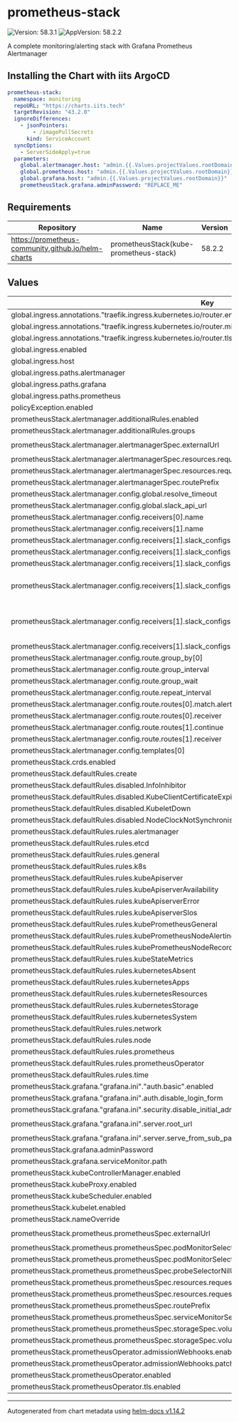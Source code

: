 # prometheus-stack

![Version: 58.3.1](https://img.shields.io/badge/Version-58.3.1-informational?style=flat-square) ![AppVersion: 58.2.2](https://img.shields.io/badge/AppVersion-58.2.2-informational?style=flat-square)

A complete monitoring/alerting stack with Grafana Prometheus Alertmanager

## Installing the Chart with iits ArgoCD

```yaml
prometheus-stack:
  namespace: monitoring
  repoURL: "https://charts.iits.tech"
  targetRevision: "43.2.0"
  ignoreDifferences:
    - jsonPointers:
        - /imagePullSecrets
      kind: ServiceAccount
  syncOptions:
    - ServerSideApply=true
  parameters:
    global.alertmanager.host: "admin.{{.Values.projectValues.rootDomain}}"
    global.prometheus.host: "admin.{{.Values.projectValues.rootDomain}}"
    global.grafana.host: "admin.{{.Values.projectValues.rootDomain}}"
    prometheusStack.grafana.adminPassword: "REPLACE_ME"
```

## Requirements

| Repository | Name | Version |
|------------|------|---------|
| https://prometheus-community.github.io/helm-charts | prometheusStack(kube-prometheus-stack) | 58.2.2 |

## Values

| Key | Type | Default | Description |
|-----|------|---------|-------------|
| global.ingress.annotations."traefik.ingress.kubernetes.io/router.entrypoints" | string | `"websecure"` |  |
| global.ingress.annotations."traefik.ingress.kubernetes.io/router.middlewares" | string | `"routing-oidc-forward-auth@kubernetescrd"` |  |
| global.ingress.annotations."traefik.ingress.kubernetes.io/router.tls" | string | `"true"` |  |
| global.ingress.enabled | bool | `true` |  |
| global.ingress.host | string | `nil` |  |
| global.ingress.paths.alertmanager | string | `"/alertmanager"` |  |
| global.ingress.paths.grafana | string | `"/grafana"` |  |
| global.ingress.paths.prometheus | string | `"/prometheus"` |  |
| policyException.enabled | bool | `true` |  |
| prometheusStack.alertmanager.additionalRules.enabled | bool | `false` |  |
| prometheusStack.alertmanager.additionalRules.groups | list | `[]` |  |
| prometheusStack.alertmanager.alertmanagerSpec.externalUrl | string | `"https://{{$.Values.global.ingress.host}}{{$.Values.global.ingress.paths.alertmanager}}"` |  |
| prometheusStack.alertmanager.alertmanagerSpec.resources.requests.cpu | string | `"5m"` |  |
| prometheusStack.alertmanager.alertmanagerSpec.resources.requests.memory | string | `"100Mi"` |  |
| prometheusStack.alertmanager.alertmanagerSpec.routePrefix | string | `"/alertmanager"` |  |
| prometheusStack.alertmanager.config.global.resolve_timeout | string | `"5m"` |  |
| prometheusStack.alertmanager.config.global.slack_api_url | string | `"http://myhost.local"` |  |
| prometheusStack.alertmanager.config.receivers[0].name | string | `"null"` |  |
| prometheusStack.alertmanager.config.receivers[1].name | string | `"slack"` |  |
| prometheusStack.alertmanager.config.receivers[1].slack_configs[0].channel | string | `"infrastructure"` |  |
| prometheusStack.alertmanager.config.receivers[1].slack_configs[0].link_names | bool | `true` |  |
| prometheusStack.alertmanager.config.receivers[1].slack_configs[0].send_resolved | bool | `true` |  |
| prometheusStack.alertmanager.config.receivers[1].slack_configs[0].text | string | `"{{ range .Alerts }}\n  *Description:* {{ .Annotations.description }}\n  *Details:*\n  {{ range .Labels.SortedPairs }} • *{{ .Name }}:* `{{ .Value }}`\n  {{ end }}\n{{ end }}"` |  |
| prometheusStack.alertmanager.config.receivers[1].slack_configs[0].title | string | `"{{ (index .Alerts 0).GeneratorURL | reReplaceAll \"(.*)prometheus(.*)\" \"$1\"}}  {{ (index .Alerts 0).Annotations.summary}}"` |  |
| prometheusStack.alertmanager.config.receivers[1].slack_configs[0].title_link | string | `"{{ (index .Alerts 0).GeneratorURL }}"` |  |
| prometheusStack.alertmanager.config.route.group_by[0] | string | `"job"` |  |
| prometheusStack.alertmanager.config.route.group_interval | string | `"5m"` |  |
| prometheusStack.alertmanager.config.route.group_wait | string | `"30s"` |  |
| prometheusStack.alertmanager.config.route.repeat_interval | string | `"12h"` |  |
| prometheusStack.alertmanager.config.route.routes[0].match.alertname | string | `"Watchdog"` |  |
| prometheusStack.alertmanager.config.route.routes[0].receiver | string | `"null"` |  |
| prometheusStack.alertmanager.config.route.routes[1].continue | bool | `true` |  |
| prometheusStack.alertmanager.config.route.routes[1].receiver | string | `"slack"` |  |
| prometheusStack.alertmanager.config.templates[0] | string | `"/etc/alertmanager/config/*.tmpl"` |  |
| prometheusStack.crds.enabled | bool | `false` |  |
| prometheusStack.defaultRules.create | bool | `true` |  |
| prometheusStack.defaultRules.disabled.InfoInhibitor | bool | `true` |  |
| prometheusStack.defaultRules.disabled.KubeClientCertificateExpiration | bool | `true` |  |
| prometheusStack.defaultRules.disabled.KubeletDown | bool | `true` |  |
| prometheusStack.defaultRules.disabled.NodeClockNotSynchronising | bool | `true` |  |
| prometheusStack.defaultRules.rules.alertmanager | bool | `true` |  |
| prometheusStack.defaultRules.rules.etcd | bool | `true` |  |
| prometheusStack.defaultRules.rules.general | bool | `true` |  |
| prometheusStack.defaultRules.rules.k8s | bool | `true` |  |
| prometheusStack.defaultRules.rules.kubeApiserver | bool | `true` |  |
| prometheusStack.defaultRules.rules.kubeApiserverAvailability | bool | `true` |  |
| prometheusStack.defaultRules.rules.kubeApiserverError | bool | `true` |  |
| prometheusStack.defaultRules.rules.kubeApiserverSlos | bool | `true` |  |
| prometheusStack.defaultRules.rules.kubePrometheusGeneral | bool | `true` |  |
| prometheusStack.defaultRules.rules.kubePrometheusNodeAlerting | bool | `true` |  |
| prometheusStack.defaultRules.rules.kubePrometheusNodeRecording | bool | `true` |  |
| prometheusStack.defaultRules.rules.kubeStateMetrics | bool | `true` |  |
| prometheusStack.defaultRules.rules.kubernetesAbsent | bool | `true` |  |
| prometheusStack.defaultRules.rules.kubernetesApps | bool | `true` |  |
| prometheusStack.defaultRules.rules.kubernetesResources | bool | `false` |  |
| prometheusStack.defaultRules.rules.kubernetesStorage | bool | `true` |  |
| prometheusStack.defaultRules.rules.kubernetesSystem | bool | `true` |  |
| prometheusStack.defaultRules.rules.network | bool | `true` |  |
| prometheusStack.defaultRules.rules.node | bool | `true` |  |
| prometheusStack.defaultRules.rules.prometheus | bool | `true` |  |
| prometheusStack.defaultRules.rules.prometheusOperator | bool | `true` |  |
| prometheusStack.defaultRules.rules.time | bool | `true` |  |
| prometheusStack.grafana."grafana.ini"."auth.basic".enabled | bool | `true` |  |
| prometheusStack.grafana."grafana.ini".auth.disable_login_form | bool | `false` |  |
| prometheusStack.grafana."grafana.ini".security.disable_initial_admin_creation | bool | `false` |  |
| prometheusStack.grafana."grafana.ini".server.root_url | string | `"https://{{$.Values.global.ingress.host}}{{$.Values.global.ingress.paths.grafana}}"` |  |
| prometheusStack.grafana."grafana.ini".server.serve_from_sub_path | bool | `true` |  |
| prometheusStack.grafana.adminPassword | string | `nil` | Required |
| prometheusStack.grafana.serviceMonitor.path | string | `"/grafana/metrics"` |  |
| prometheusStack.kubeControllerManager.enabled | bool | `false` |  |
| prometheusStack.kubeProxy.enabled | bool | `false` |  |
| prometheusStack.kubeScheduler.enabled | bool | `false` |  |
| prometheusStack.kubelet.enabled | bool | `true` |  |
| prometheusStack.nameOverride | string | `"prometheus-stack"` |  |
| prometheusStack.prometheus.prometheusSpec.externalUrl | string | `"https://{{$.Values.global.ingress.host}}{{$.Values.global.ingress.paths.prometheus}}"` |  |
| prometheusStack.prometheus.prometheusSpec.podMonitorSelector | string | `nil` |  |
| prometheusStack.prometheus.prometheusSpec.podMonitorSelectorNilUsesHelmValues | bool | `false` |  |
| prometheusStack.prometheus.prometheusSpec.probeSelectorNilUsesHelmValues | bool | `false` |  |
| prometheusStack.prometheus.prometheusSpec.resources.requests.cpu | string | `"60m"` |  |
| prometheusStack.prometheus.prometheusSpec.resources.requests.memory | string | `"2255Mi"` |  |
| prometheusStack.prometheus.prometheusSpec.routePrefix | string | `"/prometheus"` |  |
| prometheusStack.prometheus.prometheusSpec.serviceMonitorSelectorNilUsesHelmValues | bool | `false` |  |
| prometheusStack.prometheus.prometheusSpec.storageSpec.volumeClaimTemplate.spec.accessModes[0] | string | `"ReadWriteOnce"` |  |
| prometheusStack.prometheus.prometheusSpec.storageSpec.volumeClaimTemplate.spec.resources.requests.storage | string | `"30G"` |  |
| prometheusStack.prometheusOperator.admissionWebhooks.enabled | bool | `false` |  |
| prometheusStack.prometheusOperator.admissionWebhooks.patch.enabled | bool | `false` |  |
| prometheusStack.prometheusOperator.enabled | bool | `true` |  |
| prometheusStack.prometheusOperator.tls.enabled | bool | `false` |  |

----------------------------------------------
Autogenerated from chart metadata using [helm-docs v1.14.2](https://github.com/norwoodj/helm-docs/releases/v1.14.2)
